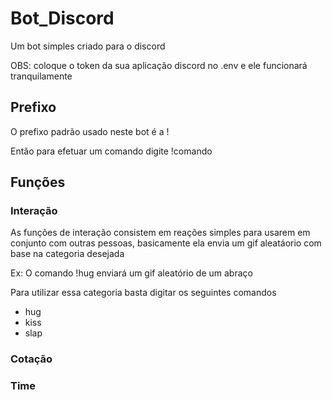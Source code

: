 ﻿# Bot_Discord
 
 Um bot simples criado para o discord
 
 OBS: coloque o token da sua aplicação discord no .env e ele funcionará tranquilamente
 
 ## Prefixo
 
 O prefixo padrão usado neste bot é a !
 
 Então para efetuar um comando digite !comando
 
 ## Funções
 
 ### Interação
 As funções de interação consistem em reações simples para usarem em conjunto com outras pessoas, basicamente ela envia um gif aleatáorio com base na categoria desejada
 
 Ex: O comando !hug enviará um gif aleatório de um abraço
 
 Para utilizar essa categoria basta digitar os seguintes comandos
 
 - hug
 - kiss
 - slap


 ### Cotação
 
 ### Time
 
